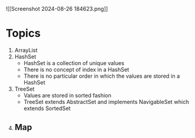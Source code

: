 ![[Screenshot 2024-08-26 184623.png]]
# Topics
1. ArrayList
2. HashSet
	- HashSet is a collection of unique values
	- There is no concept of index in a HashSet
	- There is no particular order in which the values are stored in a HashSet
3. TreeSet
	- Values are stored in sorted fashion
	- TreeSet extends AbstractSet and implements NavigableSet which extends SortedSet
4. Map
	- 